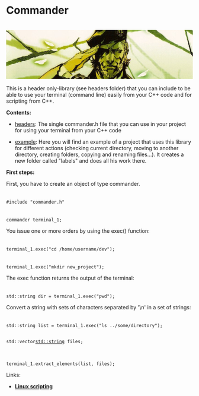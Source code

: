 # Commander

<br>![Commander](https://raw.githubusercontent.com/AnselmoGPP/Commander/master/example/command.png)

This is a header only-library (see headers folder) that you can include to be able to use your terminal (command line) easily from your C++ code and for scripting from C++.

<b>Contents:</b>

- <ins>headers</ins>: The single commander.h file that you can use in your project for using your terminal from your C++ code

- <ins>example</ins>: Here you will find an example of a project that uses this library for different actions (checking current directory, moving to another directory, creating folders, copying and renaming files...). It creates a new folder called "labels" and does all his work there.

<b>First steps:</b>

First, you have to create an object of type commander. 

<code>
#include "commander.h"

commander terminal_1;
</code>


You issue one or more orders by using the exec() function:

<code>
terminal_1.exec("cd /home/username/dev");

terminal_1.exec("mkdir new_project");
</code>

The exec function returns the output of the terminal:

<code>
std::string dir = terminal_1.exec("pwd");
</code>


Convert a string with sets of characters separated by '\n' in a set of strings:

<code>
std::string list = terminal_1.exec("ls ../some/directory");

std::vector<std::string> files;

terminal_1.extract_elements(list, files);
</code>


<bold>Links:</bold>

- [**Linux scripting**](https://sciencesoftcode.wordpress.com/2019/10/27/linux-scripting/)
